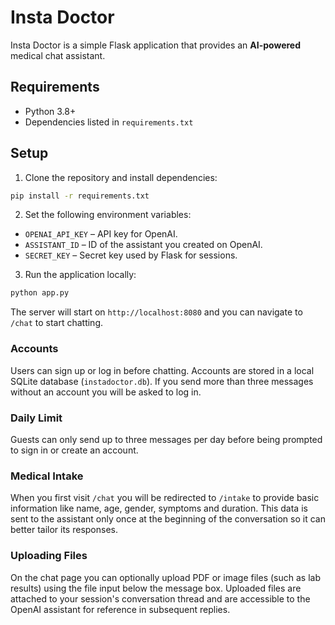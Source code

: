 # Insta Doctor

Insta Doctor is a simple Flask application that provides an **AI-powered** medical chat assistant.

## Requirements

- Python 3.8+
- Dependencies listed in `requirements.txt`

## Setup

1. Clone the repository and install dependencies:

```bash
pip install -r requirements.txt
```

2. Set the following environment variables:

- `OPENAI_API_KEY` – API key for OpenAI.
- `ASSISTANT_ID` – ID of the assistant you created on OpenAI.
- `SECRET_KEY` – Secret key used by Flask for sessions.

3. Run the application locally:

```bash
python app.py
```

The server will start on `http://localhost:8080` and you can navigate to `/chat` to start chatting.

### Accounts

Users can sign up or log in before chatting. Accounts are stored in a local SQLite database (`instadoctor.db`). If you send more than three messages without an account you will be asked to log in.

### Daily Limit

Guests can only send up to three messages per day before being prompted to sign in or create an account.

### Medical Intake

When you first visit `/chat` you will be redirected to `/intake` to provide
basic information like name, age, gender, symptoms and duration. This data is
sent to the assistant only once at the beginning of the conversation so it can
better tailor its responses.

### Uploading Files

On the chat page you can optionally upload PDF or image files (such as lab
results) using the file input below the message box. Uploaded files are attached
to your session's conversation thread and are accessible to the OpenAI assistant
for reference in subsequent replies.

